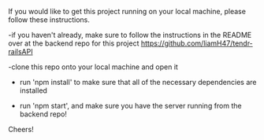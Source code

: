 If you would like to get this project running on your local machine, please follow these instructions.

-if you haven't already, make sure to follow the instructions in the README over at the backend repo for this project https://github.com/liamH47/tendr-railsAPI

-clone this repo onto your local machine and open it

- run 'npm install' to make sure that all of the necessary dependencies are installed

- run 'npm start', and make sure you have the server running from the backend repo!

Cheers!
